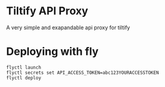 # Tiltify API Proxy

A very simple and exapandable api proxy for tiltify

# Deploying with fly

```
flyctl launch
flyctl secrets set API_ACCESS_TOKEN=abc123YOURACCESSTOKEN
flyctl deploy
```
